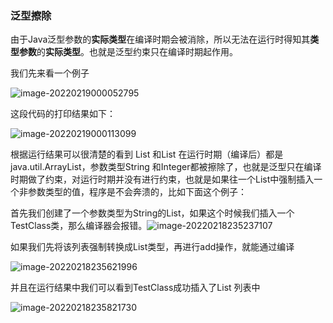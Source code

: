 ### 泛型擦除

由于Java泛型参数的**实际类型**在编译时期会被消除，所以无法在运行时得知其**类型参数**的**实际类型**。也就是泛型约束只在编译时期起作用。



我们先来看一个例子

![image-20220219000052795](C:\Users\asus\AppData\Roaming\Typora\typora-user-images\image-20220219000052795.png)

这段代码的打印结果如下：

![image-20220219000113099](C:\Users\asus\AppData\Roaming\Typora\typora-user-images\image-20220219000113099.png)



根据运行结果可以很清楚的看到 List<String> 和List<Integer> 在运行时期（编译后）都是java.util.ArrayList，参数类型String 和Integer都被擦除了，也就是泛型只在编译时期做了约束，对运行时期并没有进行约束，也就是如果往一个List中强制插入一个非参数类型的值，程序是不会奔溃的，比如下面这个例子：

首先我们创建了一个参数类型为String的List，如果这个时候我们插入一个TestClass类，那么编译器会报错。![image-20220218235237107](C:\Users\asus\AppData\Roaming\Typora\typora-user-images\image-20220218235237107.png)

如果我们先将该列表强制转换成List类型，再进行add操作，就能通过编译

![image-20220218235621996](C:\Users\asus\AppData\Roaming\Typora\typora-user-images\image-20220218235621996.png)

并且在运行结果中我们可以看到TestClass成功插入了List <String>列表中

![image-20220218235821730](C:\Users\asus\AppData\Roaming\Typora\typora-user-images\image-20220218235821730.png)



